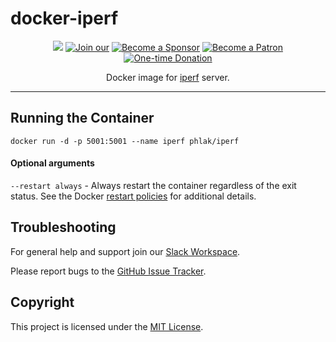 docker-iperf
============

<p align="center">
  <a href="https://microbadger.com/images/phlak/iperf" alt="Microbadger"><img src="https://images.microbadger.com/badges/image/phlak/iperf.svg"></a>
  <a href="https://ln.phlak.net/join-slack"><img src="https://img.shields.io/badge/Join_our-Slack-611f69.svg" alt="Join our"></a>
  <a href="https://github.com/users/PHLAK/sponsorship"><img src="https://img.shields.io/badge/Become_a-Sponsor-cc4195.svg" alt="Become a Sponsor"></a>
  <a href="https://patreon.com/PHLAK"><img src="https://img.shields.io/badge/Become_a-Patron-e7513b.svg" alt="Become a Patron"></a>
  <a href="https://paypal.me/ChrisKankiewicz"><img src="https://img.shields.io/badge/Make_a-Donation-006bb6.svg" alt="One-time Donation"></a>
</p>

<p align="center">
    Docker image for <a href="https://iperf.fr">iperf</a> server.
</p>

---

Running the Container
---------------------

    docker run -d -p 5001:5001 --name iperf phlak/iperf


#### Optional arguments

`--restart always` - Always restart the container regardless of the exit status. See the Docker
                     [restart policies](https://goo.gl/OI87rA) for additional details.

Troubleshooting
---------------

For general help and support join our [Slack Workspace](https://ln.phlak.net/join-slack).

Please report bugs to the [GitHub Issue Tracker](https://github.com/PHLAK/docker-iperf/issues).

Copyright
---------

This project is licensed under the [MIT License](https://github.com/PHLAK/docker-iperf/blob/master/LICENSE).
